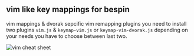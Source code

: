 vim like key mappings for bespin
--------------------------------

vim mappings & dvorak sepcific vim remapping plugins
you need to install two plugins `vim.js` & `keymap-vim.js` or `keymap-vim-dvorak.js`
depending on your needs you have to choose between last two.

![vim cheat sheet](http://www.swaroopch.com/mediawiki/images/f/f2/Vi-vim-cheat-sheet.gif)
